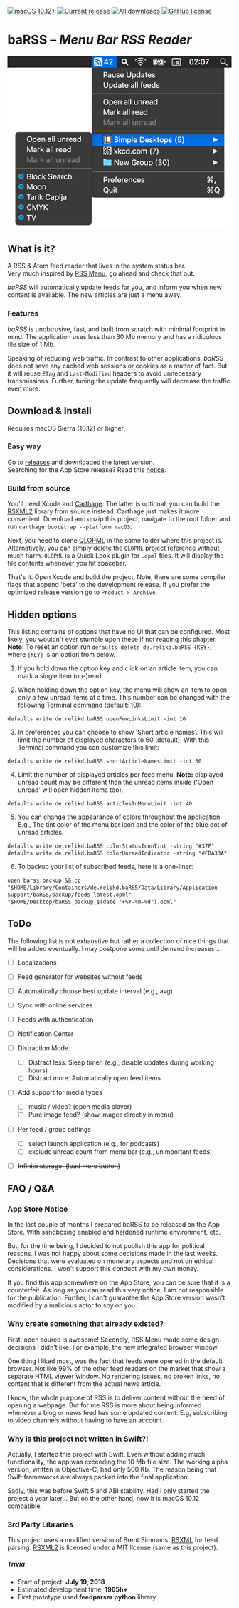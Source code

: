 [![macOS 10.12+](https://img.shields.io/badge/macOS-10.12+-888)](#download--install)
[![Current release](https://img.shields.io/github/release/relikd/baRSS)](https://github.com/relikd/baRSS/releases)
[![All downloads](https://img.shields.io/github/downloads/relikd/baRSS/total)](https://github.com/relikd/baRSS/releases)
[![GitHub license](https://img.shields.io/github/license/relikd/baRSS)](LICENSE)


baRSS – *Menu Bar RSS Reader*
=============================

![screenshot](screenshot.png)


What is it?
-----------

A RSS & Atom feed reader that lives in the system status bar.  
Very much inspired by [RSS Menu](https://itunes.apple.com/us/app/rss-menu/id423069534); go ahead and check that out.

*baRSS* will automatically update feeds for you, and inform you when new content is available.
The new articles are just a menu away.


### Features

*baRSS* is unobtrusive, fast, and built from scratch with minimal footprint in mind.
The application uses less than 30 Mb memory and has a ridiculous file size of 1 Mb.

Speaking of reducing web traffic.
In contrast to other applications, *baRSS* does not save any cached web sessions or cookies as a matter of fact.
But it will reuse `ETag` and `Last-Modified` headers to avoid unnecessary transmissions.
Further, tuning the update frequently will decrease the traffic even more.



Download & Install
------------------

Requires macOS Sierra (10.12) or higher.

### Easy way
Go to [releases](https://github.com/relikd/baRSS/releases) and downloaded the latest version.  
Searching for the App Store release? Read this [notice](#app-store-notice).

### Build from source
You'll need Xcode and [Carthage](https://github.com/Carthage/Carthage#installing-carthage). 
The latter is optional, you can build the [RSXML2] library from source instead. 
Carthage just makes it more convenient.
Download and unzip this project, navigate to the root folder and run `carthage bootstrap --platform macOS`. 

Next, you need to clone [QLOPML](https://github.com/relikd/QLOPML) in the same folder where this project is.
Alternatively, you can simply delete the `QLOPML` project reference without much harm.
`QLOPML` is a Quick Look plugin for `.opml` files.
It will display the file contents whenever you hit spacebar.

That's it. 
Open Xcode and build the project. 
Note, there are some compiler flags that append 'beta' to the development release. 
If you prefer the optimized release version go to `Product > Archive`.



Hidden options
--------------

This listing contains of options that have no UI that can be configured. 
Most likely, you wouldn't ever stumble upon these if not reading this chapter.
**Note:** To reset an option run `defaults delete de.relikd.baRSS {KEY}`, where `{KEY}` is an option from below.


1. If you hold down the option key and click on an article item, you can mark a single item (un-)read.

2. When holding down the option key, the menu will show an item to open only a few unread items at a time. 
This number can be changed with the following Terminal command (default: 10):
```
defaults write de.relikd.baRSS openFewLinksLimit -int 10
```

3. In preferences you can choose to show 'Short article names'. 
This will limit the number of displayed characters to 60 (default). 
With this Terminal command you can customize this limit:
```
defaults write de.relikd.baRSS shortArticleNamesLimit -int 50
```

4. Limit the number of displayed articles per feed menu.
**Note:** displayed unread count may be different than the unread items inside ('Open unread' will open hidden items too).
```
defaults write de.relikd.baRSS articlesInMenuLimit -int 40
```

5. You can change the appearance of colors throughout the application. 
E.g., The tint color of the menu bar icon and the color of the blue dot of unread articles.
```
defaults write de.relikd.baRSS colorStatusIconTint -string "#37F"
defaults write de.relikd.baRSS colorUnreadIndicator -string "#FBA33A"
```

6. To backup your list of subscribed feeds, here is a one-liner:
```
open barss:backup && cp "$HOME/Library/Containers/de.relikd.baRSS/Data/Library/Application Support/baRSS/backup/feeds_latest.opml" "$HOME/Desktop/baRSS_backup_$(date "+%Y-%m-%d").opml"
```



ToDo
----

The following list is not exhaustive but rather a collection of nice things that will be added eventually.
I may postpone some until demand increases …

- [ ] Localizations
- [ ] Feed generator for websites without feeds
- [ ] Automatically choose best update interval (e.g., avg)
- [ ] Sync with online services
- [ ] Feeds with authentication
- [ ] Notification Center
- [ ] Distraction Mode
	- [ ] Distract less: Sleep timer. (e.g., disable updates during working hours)
	- [ ] Distract more: Automatically open feed items
- [ ] Add support for media types
	- [ ] music / video? (open media player)
	- [ ] Pure image feed? (show images directly in menu)
- [ ] Per feed / group settings
	- [ ] select launch application (e.g., for podcasts)
	- [ ] exclude unread count from menu bar (e.g., unimportant feeds)
- [ ] ~~Infinite storage. (load more button)~~



FAQ / Q&A
---------

### App Store Notice

In the last couple of months I prepared baRSS to be released on the App Store.
With sandboxing enabled and hardened runtime environment, etc.

But, for the time being, I decided to not publish this app for political reasons.
I was not happy about some decisions made in the last weeks.
Decisions that were evaluated on monetary aspects and not on ethical considerations.
I won't support this conduct with my own money. 

If you find this app somewhere on the App Store, you can be sure that it is a counterfeit.
As long as you can read this very notice, I am not responsible for the publication.
Further, I can't guarantee the App Store version wasn't modified by a malicious actor to spy on you.


### Why create something that already existed?

First, open source is awesome!
Secondly, RSS Menu made some design decisions I didn't like.
For example, the new integrated browser window.

One thing I liked most, was the fact that feeds were opened in the default browser.
Not like 99% of the other feed readers on the market that show a separate HTML viewer window.
No rendering issues, no broken links, no content that is different from the actual news article.

I know, the whole purpose of RSS is to deliver content without the need of opening a webpage.
But for me RSS is more about being informed whenever a blog or news feed has some updated content.
E.g, subscribing to video channels without having to have an account.


### Why is this project not written in Swift?!

Actually, I started this project with Swift.
Even without adding much functionality, the app was exceeding the 10 Mb file size.
The working alpha version, written in Objective-C, had only 500 Kb.
The reason being that Swift frameworks are always packed into the final application.

Sadly, this was before Swift 5 and ABI stability.
Had I only started the project a year later…
But on the other hand, now it is macOS 10.12 compatible.

### 3rd Party Libraries

This project uses a modified version of Brent Simmons' [RSXML](https://github.com/brentsimmons/RSXML) for feed parsing. 
[RSXML2] is licensed under a MIT license (same as this project).


##### Trivia

- Start of project: __July 19, 2018__
- Estimated development time: __1965h+__
- First prototype used __feedparser python__ library


[RSXML2]: https://github.com/relikd/RSXML2
